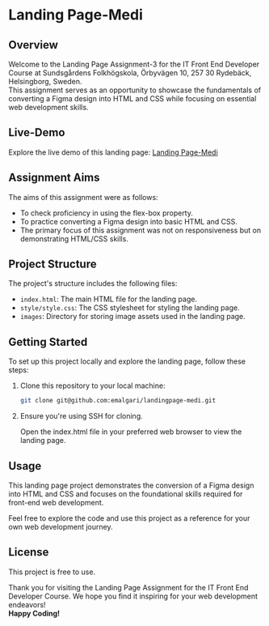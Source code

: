 # Landing Page-Medi

## Overview

Welcome to the Landing Page Assignment-3 for the IT Front End Developer Course at Sundsgårdens Folkhögskola, Örbyvägen 10, 257 30 Rydebäck, Helsingborg, Sweden. <br/>
This assignment serves as an opportunity to showcase the fundamentals of converting a Figma design into HTML and CSS while focusing on essential web development skills.

## Live-Demo

Explore the live demo of this landing page: [Landing Page-Medi](https://emalgari.github.io/landingpage-medi/index.html)

## Assignment Aims

The aims of this assignment were as follows:

- To check proficiency in using the flex-box property.
- To practice converting a Figma design into basic HTML and CSS.
- The primary focus of this assignment was not on responsiveness but on demonstrating HTML/CSS skills.

## Project Structure

The project's structure includes the following files:

- `index.html`: The main HTML file for the landing page.
- `style/style.css`: The CSS stylesheet for styling the landing page.
- `images`: Directory for storing image assets used in the landing page.

## Getting Started

To set up this project locally and explore the landing page, follow these steps:

1. Clone this repository to your local machine:

   ```bash
   git clone git@github.com:emalgari/landingpage-medi.git
   ```

2. Ensure you're using SSH for cloning.

    Open the index.html file in your preferred web browser to view the landing page.

## Usage

This landing page project demonstrates the conversion of a Figma design into HTML and CSS and focuses on the foundational skills required for front-end web development.

Feel free to explore the code and use this project as a reference for your own web development journey.

## License

This project is free to use.

Thank you for visiting the Landing Page Assignment for the IT Front End Developer Course. We hope you find it inspiring for your web development endeavors! <br/>
**Happy Coding!**
